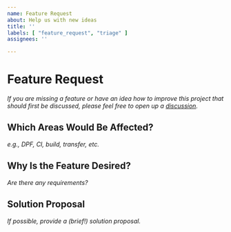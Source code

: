 ```yaml
---
name: Feature Request
about: Help us with new ideas
title: ''
labels: [ "feature_request", "triage" ]
assignees: ''

---
```


# Feature Request

_If you are missing a feature or have an idea how to improve this project that should first be discussed, please feel free to open up a [discussion](https://github.com/eclipse-edc/Connector/discussions/categories/ideas)._

## Which Areas Would Be Affected?
_e.g., DPF, CI, build, transfer, etc._

## Why Is the Feature Desired?
_Are there any requirements?_

## Solution Proposal
_If possible, provide a (brief!) solution proposal._
